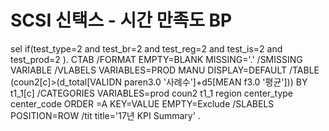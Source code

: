# SCSI 신택스 - 시간 만족도 BP 


sel if(test_type=2 and test_br=2 and test_reg=2 and test_is=2 and test_prod=2 ).
CTAB
  /FORMAT EMPTY=BLANK MISSING='.'  /SMISSING VARIABLE
  /VLABELS VARIABLES=PROD MANU
    DISPLAY=DEFAULT 
  /TABLE (coun2[c]>(d_total[VALIDN paren3.0 '사례수']+d5[MEAN f3.0 '평균'])) 
BY t1_1[c]
  /CATEGORIES VARIABLES=prod coun2 t1_1 region center_type center_code ORDER =A KEY=VALUE EMPTY=Exclude
  /SLABELS POSITION=ROW
/tit title='17년 KPI Summary' .
